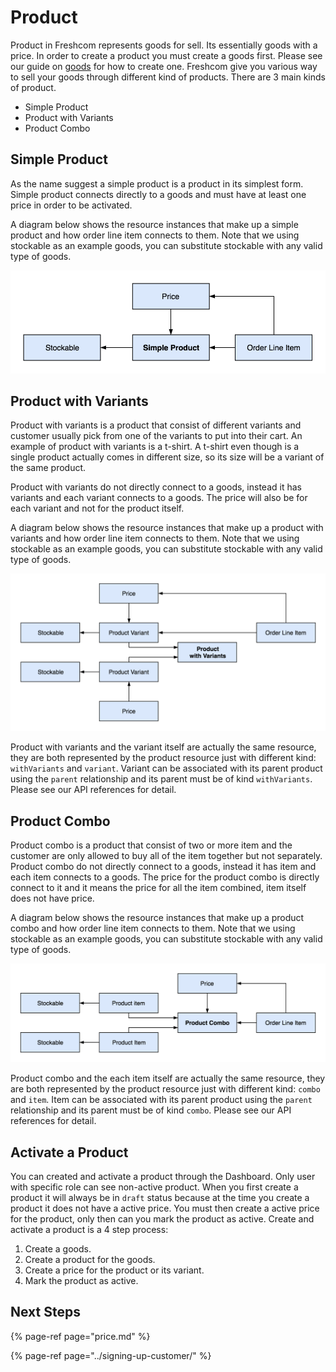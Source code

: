 # Product

Product in Freshcom represents goods for sell. Its essentially goods with a price. In order to create a product you must create a goods first. Please see our guide on [goods](../untitled-1.md) for how to create one. Freshcom give you various way to sell your goods through different kind of products. There are 3 main kinds of product.

* Simple Product
* Product with Variants
* Product Combo

## Simple Product

As the name suggest a simple product is a product in its simplest form. Simple product connects directly to a goods and must have at least one price in order to be activated.

A diagram below shows the resource instances that make up a simple product and how order line item connects to them. Note that we using stockable as an example goods, you can substitute stockable with any valid type of goods.

![](../.gitbook/assets/simple-product.png)

## Product with Variants

Product with variants is a product that consist of different variants and customer usually pick from one of the variants to put into their cart. An example of product with variants is a t-shirt. A t-shirt even though is a single product actually comes in different size, so its size will be a variant of the same product.

Product with variants do not directly connect to a goods, instead it has variants and each variant connects to a goods. The price will also be for each variant and not for the product itself.

A diagram below shows the resource instances that make up a product with variants and how order line item connects to them. Note that we using stockable as an example goods, you can substitute stockable with any valid type of goods.

![](../.gitbook/assets/product-with-variants.png)

Product with variants and the variant itself are actually the same resource, they are both represented by the product resource just with different kind: `withVariants` and `variant`. Variant can be associated with its parent product using the `parent` relationship and its parent must be of kind `withVariants`. Please see our API references for detail.

## Product Combo

Product combo is a product that consist of two or more item and the customer are only allowed to buy all of the item together but not separately. Product combo do not directly connect to a goods, instead it has item and each item connects to a goods. The price for the product combo is directly connect to it and it means the price for all the item combined, item itself does not have price. 

A diagram below shows the resource instances that make up a product combo and how order line item connects to them. Note that we using stockable as an example goods, you can substitute stockable with any valid type of goods.

![](../.gitbook/assets/product-combo.png)

Product combo and the each item itself are actually the same resource, they are both represented by the product resource just with different kind: `combo` and `item`. Item can be associated with its parent product using the `parent` relationship and its parent must be of kind `combo`. Please see our API references for detail.

## Activate a Product

You can created and activate a product through the Dashboard. Only user with specific role can see non-active product. When you first create a product it will always be in `draft` status because at the time you create a product it does not have a active price. You must then create a active price for the product, only then can you mark the product as active. Create and activate a product is a 4 step process:

1. Create a goods.
2. Create a product for the goods.
3. Create a price for the product or its variant.
4. Mark the product as active.

## Next Steps

{% page-ref page="price.md" %}

{% page-ref page="../signing-up-customer/" %}



